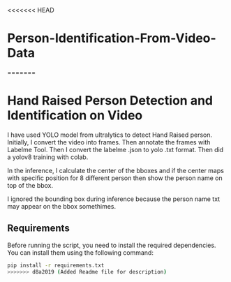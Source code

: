 <<<<<<< HEAD
# Person-Identification-From-Video-Data
=======
# Hand Raised Person Detection and Identification on Video

I have used YOLO model from ultralytics to detect Hand Raised person. Initially, I convert the video into frames. Then annotate the frames with Labelme Tool. Then I convert the labelme .json to yolo .txt format. Then did a yolov8 training with colab.

In the inference, I calculate the center of the bboxes and if the center maps with specific position for 8 different person then show the person name on top of the bbox.

I ignored the bounding box during inference because the person name txt may appear on the bbox somethimes.

## Requirements

Before running the script, you need to install the required dependencies. You can install them using the following command:

```bash
pip install -r requirements.txt
>>>>>>> d8a2019 (Added Readme file for description)
